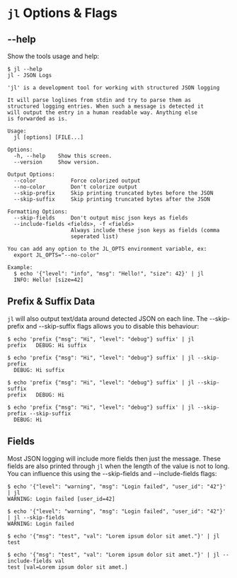 # `jl` Options & Flags

## --help

Show the tools usage and help:

    $ jl --help
    jl - JSON Logs
    
    'jl' is a development tool for working with structured JSON logging
    
    It will parse loglines from stdin and try to parse them as
    structured logging entries. When such a message is detected it
    will output the entry in a human readable way. Anything else
    is forwarded as is.
    
    Usage:
      jl [options] [FILE...]
    
    Options:
      -h, --help    Show this screen.
      --version     Show version.
    
    Output Options:
      --color           Force colorized output
      --no-color        Don't colorize output
      --skip-prefix     Skip printing truncated bytes before the JSON
      --skip-suffix     Skip printing truncated bytes after the JSON
    
    Formatting Options:
      --skip-fields     Don't output misc json keys as fields
      --include-fields <fields>, -f <fields>
                        Always include these json keys as fields (comma
                        seperated list)
    
    You can add any option to the JL_OPTS environment variable, ex:
      export JL_OPTS="--no-color"
    
    Example:
      $ echo '{"level": "info", "msg": "Hello!", "size": 42}' | jl
      INFO: Hello! [size=42]

## Prefix & Suffix Data

`jl` will also output text/data around detected JSON on each line. The --skip-prefix and --skip-suffix flags allows you to disable this behaviour:

    $ echo 'prefix {"msg": "Hi", "level": "debug"} suffix' | jl
    prefix   DEBUG: Hi suffix

    $ echo 'prefix {"msg": "Hi", "level": "debug"} suffix' | jl --skip-prefix
      DEBUG: Hi suffix

    $ echo 'prefix {"msg": "Hi", "level": "debug"} suffix' | jl --skip-suffix
    prefix   DEBUG: Hi

    $ echo 'prefix {"msg": "Hi", "level": "debug"} suffix' | jl --skip-prefix --skip-suffix
      DEBUG: Hi

## Fields

Most JSON logging will include more fields then just the message. These fields are also printed through `jl` when the length of the value is not to long. You can influence this using the --skip-fields and --include-fields flags:

    $ echo '{"level": "warning", "msg": "Login failed", "user_id": "42"}' | jl
    WARNING: Login failed [user_id=42]

    $ echo '{"level": "warning", "msg": "Login failed", "user_id": "42"}' | jl --skip-fields
    WARNING: Login failed

    $ echo '{"msg": "test", "val": "Lorem ipsum dolor sit amet."}' | jl
    test

    $ echo '{"msg": "test", "val": "Lorem ipsum dolor sit amet."}' | jl --include-fields val
    test [val=Lorem ipsum dolor sit amet.]
